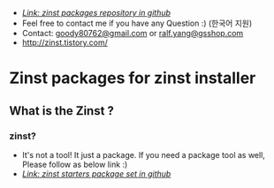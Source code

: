 * [*Link: zinst packages repository in github*](https://github.com/goody80/Zinst_packages)
* Feel free to contact me if you have any Question :) (한국어 지원)
* Contact: goody80762@gmail.com or ralf.yang@gsshop.com
* http://zinst.tistory.com/

# Zinst packages for zinst installer
## What is the Zinst ?
### zinst?
* It's not a tool! It just a package. If you need a package tool as well, Please follow as below link :)
* [*Link: zinst starters package set in github*](https://github.com/goody80/Ralf_Dev)

